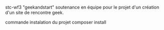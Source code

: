 stc-wf3 "geekandstart"
soutenance en équipe pour le projet d'un création d'un site de rencontre geek.

commande instalation du projet
composer install

